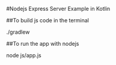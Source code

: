 #Nodejs Express Server Example in Kotlin


##To build js code in the terminal

./gradlew 


##To run the app with nodejs

node js/app.js